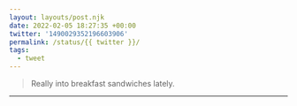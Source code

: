 ```yaml
---
layout: layouts/post.njk
date: 2022-02-05 18:27:35 +00:00
twitter: '1490029352196603906'
permalink: /status/{{ twitter }}/
tags: 
  - tweet
---
```


> Really into breakfast sandwiches lately.

---
